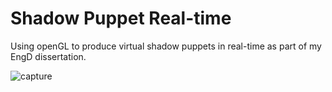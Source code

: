 

# Shadow Puppet Real-time

Using openGL to produce virtual shadow puppets in real-time as part of my EngD dissertation.

![capture](https://user-images.githubusercontent.com/25514442/28500702-b9873d0a-6fc4-11e7-8427-6d06a2288ef8.PNG)
